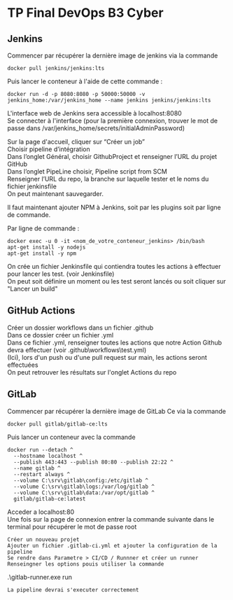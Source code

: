 # TP Final DevOps B3 Cyber

## Jenkins 
Commencer par récupérer la dernière image de jenkins via la commande  
```docker
docker pull jenkins/jenkins:lts
```

Puis lancer le conteneur à l'aide de cette commande : 
```docker
docker run -d -p 8080:8080 -p 50000:50000 -v jenkins_home:/var/jenkins_home --name jenkins jenkins/jenkins:lts
```

L'interface web de Jenkins sera accessible à localhost:8080  
Se connecter à l'interface (pour la première connexion, trouver le mot de passe dans /var/jenkins_home/secrets/initialAdminPassword)  

Sur la page d'accueil, cliquer sur “Créer un job”  
Choisir pipeline d’intégration  
Dans l’onglet Général, choisir GithubProject et renseigner l’URL du projet GitHub  
Dans l’onglet PipeLine choisir, Pipeline script from SCM  
Renseigner l’URL du repo, la branche sur laquelle tester et le noms du fichier jenkinsfile  
On peut maintenant sauvegarder.  

Il faut maintenant ajouter NPM à Jenkins, soit par les plugins soit par ligne de commande.  

Par ligne de commande :   
```
docker exec -u 0 -it <nom_de_votre_conteneur_jenkins> /bin/bash
apt-get install -y nodejs
apt-get install -y npm
```

On crée un fichier Jenkinsfile qui contiendra toutes les actions à effectuer pour lancer les test. (voir Jenkinsfile)  
On peut soit définire un moment ou les test seront lancés ou soit cliquer sur "Lancer un build"  


## GitHub Actions

Créer un dossier workflows dans un fichier .github  
Dans ce dossier créer un fichier .yml  
Dans ce fichier .yml, renseigner toutes les actions que notre Action Github devra effectuer (voir .github\workflows\test.yml)  
(Ici), lors d'un push ou d'une pull request sur main, les actions seront effectuées  
On peut retrouver les résultats sur l'onglet Actions du repo  


## GitLab
Commencer par récupérer la dernière image de GitLab Ce via la commande  
```docker
docker pull gitlab/gitlab-ce:lts
```
Puis lancer un conteneur avec la commande 
```
docker run --detach ^
  --hostname localhost ^
  --publish 443:443 --publish 80:80 --publish 22:22 ^
  --name gitlab ^
  --restart always ^
  --volume C:\srv\gitlab\config:/etc/gitlab ^
  --volume C:\srv\gitlab\logs:/var/log/gitlab ^
  --volume C:\srv\gitlab\data:/var/opt/gitlab ^
  gitlab/gitlab-ce:latest
```
Acceder a localhost:80  
Une fois sur la page de connexion entrer la commande suivante dans le terminal pour récupérer le mot de passe root
```
Créer un nouveau projet  
Ajouter un fichier .gitlab-ci.yml et ajouter la configuration de la pipeline  
Se rendre dans Parametre > CI/CD / Runnner et créer un runner
Renseingner les options pouis utiliser la commande
```
.\gitlab-runner.exe run
```
La pipeline devrai s'executer correctement